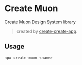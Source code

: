 # Create Muon

Create Muon Design System library

> created by [create-create-app](https://github.com/uetchy/create-create-app).

## Usage

```bash
npx create-muon <name>
```
